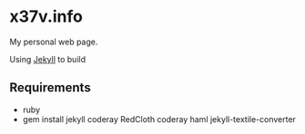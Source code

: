 # x37v.info

My personal web page.

Using [Jekyll](http://jekyllrb.com/) to build

## Requirements
* ruby
* gem install jekyll coderay RedCloth coderay haml jekyll-textile-converter
